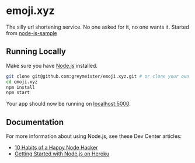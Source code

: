 # emoji.xyz

The silly url shortening service. No one asked for it, no one wants it.
Started from [node-js-sample](https://github.com/heroku/node-js-sample)

## Running Locally

Make sure you have [Node.js](http://nodejs.org/) installed.

```sh
git clone git@github.com:greymeister/emoji.xyz.git # or clone your own fork
cd emoji.xyz
npm install
npm start
```

Your app should now be running on [localhost:5000](http://localhost:5000/).

## Documentation

For more information about using Node.js, see these Dev Center articles:

- [10 Habits of a Happy Node Hacker](https://blog.heroku.com/archives/2014/3/11/node-habits)
- [Getting Started with Node.js on Heroku](https://devcenter.heroku.com/articles/getting-started-with-nodejs)